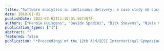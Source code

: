 ```yaml
---
title: "Software analytics in continuous delivery: a case study on success factors"
date: 2018-01-01
publishDate: 2022-02-02T11:10:01.967457Z
authors: ["Hennie Huijgens", "Davide Spadini", "Dick Stevens", "Niels Visser", "Arie Van Deursen"]
publication_types: ["1"]
abstract: ""
featured: false
publication: "*Proceedings of the 12th ACM/IEEE International Symposium on Empirical Software Engineering and Measurement*"
---
```


